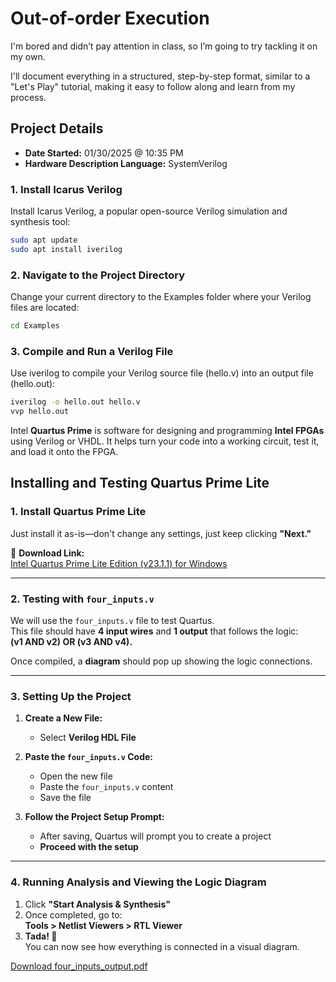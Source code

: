 # Out-of-order Execution

I'm bored and didn’t pay attention in class, so I’m going to try tackling it on my own.

I'll document everything in a structured, step-by-step format, similar to a "Let's Play" tutorial, making it easy to follow along and learn from my process.

## Project Details
- **Date Started:** 01/30/2025 @ 10:35 PM  
- **Hardware Description Language:** SystemVerilog  

### 1. Install Icarus Verilog
Install Icarus Verilog, a popular open-source Verilog simulation and synthesis tool:
```sh
sudo apt update
sudo apt install iverilog
```

### 2. Navigate to the Project Directory
Change your current directory to the Examples folder where your Verilog files are located:
```sh
cd Examples
```

### 3. Compile and Run a Verilog File
Use iverilog to compile your Verilog source file (hello.v) into an output file (hello.out):
```sh
iverilog -o hello.out hello.v
vvp hello.out
```

Intel **Quartus Prime** is software for designing and programming **Intel FPGAs** using Verilog or VHDL. 
It helps turn your code into a working circuit, test it, and load it onto the FPGA.

## Installing and Testing Quartus Prime Lite

### 1. Install Quartus Prime Lite
Just install it as-is—don't change any settings, just keep clicking **"Next."**  

🔗 **Download Link:**  
[Intel Quartus Prime Lite Edition (v23.1.1) for Windows](https://www.intel.com/content/www/us/en/software-kit/825278/intel-quartus-prime-lite-edition-design-software-version-23-1-1-for-windows.html)

---

### 2. Testing with `four_inputs.v`
We will use the `four_inputs.v` file to test Quartus.  
This file should have **4 input wires** and **1 output** that follows the logic:  
**(v1 AND v2) OR (v3 AND v4).**  

Once compiled, a **diagram** should pop up showing the logic connections.

---

### 3. Setting Up the Project
1. **Create a New File:**  
   - Select **Verilog HDL File**  

2. **Paste the `four_inputs.v` Code:**  
   - Open the new file  
   - Paste the `four_inputs.v` content  
   - Save the file  

3. **Follow the Project Setup Prompt:**  
   - After saving, Quartus will prompt you to create a project  
   - **Proceed with the setup**  

---

### 4. Running Analysis and Viewing the Logic Diagram
1. Click **"Start Analysis & Synthesis"**  
2. Once completed, go to:  
   **Tools > Netlist Viewers > RTL Viewer**  
3. **Tada! 🎉**  
   You can now see how everything is connected in a visual diagram.

[Download four_inputs_output.pdf](./Examples/four_inputs_output.pdf)
